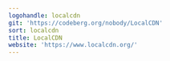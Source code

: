 ```yaml
---
logohandle: localcdn
git: 'https://codeberg.org/nobody/LocalCDN'
sort: localcdn
title: LocalCDN
website: 'https://www.localcdn.org/'
---
```


